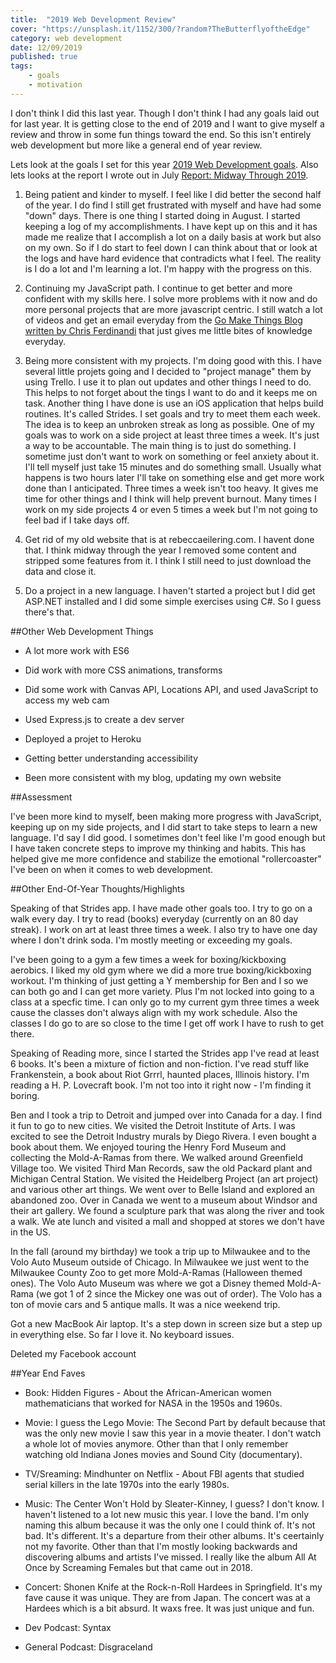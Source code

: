 ```yaml
---
title:  "2019 Web Development Review" 
cover: "https://unsplash.it/1152/300/?random?TheButterflyoftheEdge"
category: web development
date: 12/09/2019
published: true
tags: 
    - goals
    - motivation
---
```


I don't think I did this last year. Though I don't think I had any goals laid out for last year. It is getting close to the end of 2019 and I want to give myself a review and throw in some fun things toward the end. So this isn't entirely web development but more like a general end of year review.

Lets look at the goals I set for this year [2019 Web Development goals](/my-dev-blog/2019-web-development-goals).
Also lets looks at the report I wrote out in July [Report: Midway Through 2019](/my-dev-blog/report-midway-through-2019).

1. Being patient and kinder to myself. I feel like I did better the second half of the year. I do find I still get frustrated with myself and have had some "down" days. There is one thing I started doing in August. I started keeping a log of my accomplishments. I have kept up on this and it has made me realize that I accomplish a lot on a daily basis at work but also on my own. So if I do start to feel down I can think about that or look at the logs and have hard evidence that contradicts what I feel. The reality is I do a lot and I'm learning a lot. I'm happy with the progress on this.

2. Continuing my JavaScript path. I continue to get better and more confident with my skills here. I solve more problems with it now and do more personal projects that are more javascript centric. I still watch a lot of videos and get an email everyday from the [Go Make Things Blog written by Chris Ferdinandi](https://gomakethings.com/articles/) that just gives me little bites of knowledge everyday. 

3. Being more consistent with my projects. I'm doing good with this. I have several little projets going and I decided to "project manage" them by using Trello. I use it to plan out updates and other things I need to do. This helps to not forget about the tings I want to do and it keeps me on task. Another thing I have done is use an iOS application that helps build routines. It's called Strides. I set goals and try to meet them each week. The idea is to keep an unbroken streak as long as possible. One of my goals was to work on a side project at least three times a week. It's just a way to be accountable. The main thing is to just do something. I sometime just don't want to work on something or feel anxiety about it. I'll tell myself just take 15 minutes and do something small. Usually what happens is two hours later I'll take on something else and get more work done than I anticipated. Three times a week isn't too heavy. It gives me time for other things and I think will help prevent burnout. Many times I work on my side projects 4 or even 5 times a week but I'm not going to feel bad if I take days off.

4. Get rid of my old website that is at rebeccaeilering.com. I havent done that. I think midway through the year I removed some content and stripped some features from it. I think I still need to just download the data and close it. 

5. Do a project in a new language. I haven't started a project but I did get ASP.NET installed and I did some simple exercises using C#. So I guess there's that. 

##Other Web Development Things

* A lot more work with ES6

* Did work with more CSS animations, transforms

* Did some work with Canvas API, Locations API, and used JavaScript to access my web cam

* Used Express.js to create a dev server

* Deployed a projet to Heroku

* Getting better understanding accessibility

* Been more consistent with my blog, updating my own website

##Assessment

I've been more kind to myself, been making more progress with JavaScript, keeping up on my side projects, and I did start to take steps to learn a new language. I'd say I did good. I sometimes don't feel like I'm good enough but I have taken concrete steps to improve my thinking and habits. This has helped give me more confidence and stabilize the emotional "rollercoaster" I've been on when it comes to web development.

##Other End-Of-Year Thoughts/Highlights

Speaking of that Strides app. I have made other goals too. I try to go on a walk every day. I try to read (books) everyday (currently on an 80 day streak). I work on art at least three times a week. I also try to have one day where I don't drink soda. I'm mostly meeting or exceeding my goals.

I've been going to a gym a few times a week for boxing/kickboxing aerobics. I liked my old gym where we did a more true boxing/kickboxing workout. I'm thinking of just getting a Y membership for Ben and I so we can both go and I can get more variety. Plus I'm not locked into going to a class at a specfic time. I can only go to my current gym three times a week cause the classes don't always align with my work schedule. Also the classes I do go to are so close to the time I get off work I have to rush to get there. 

Speaking of Reading more, since I started the Strides app I've read at least 6 books. It's been a mixture of fiction and non-fiction. I've read stuff like Frankenstein, a book about Riot Grrrl, haunted places, Illinois history. I'm reading a H. P. Lovecraft book. I'm not too into it right now - I'm finding it boring.

Ben and I took a trip to Detroit and jumped over into Canada for a day. I find it fun to go to new cities. We visited the Detroit Institute of Arts. I was excited to see the Detroit Industry murals by Diego Rivera. I even bought a book about them. We enjoyed touring the Henry Ford Museum and collecting the Mold-A-Ramas from there. We walked around Greenfield Village too. We visited Third Man Records, saw the old Packard plant and Michigan Central Station. We visited the Heidelberg Project (an art project) and various other art things. We went over to Belle Island and explored an abandoned zoo. Over in Canada we went to a museum about Windsor and their art gallery. We found a sculpture park that was along the river and took a walk. We ate lunch and visited a mall and shopped at stores we don't have in the US.

In the fall (around my birthday) we took a trip up to Milwaukee and to the Volo Auto Museum outside of Chicago. In Milwaukee we just went to the Milwaukee County Zoo to get more Mold-A-Ramas (Halloween themed ones). The Volo Auto Museum was where we got a Disney themed Mold-A-Rama (we got 1 of 2 since the Mickey one was out of order). The Volo has a ton of movie cars and 5 antique malls. It was a nice weekend trip.

Got a new MacBook Air laptop. It's a step down in screen size but a step up in everything else. So far I love it. No keyboard issues.

Deleted my Facebook account

##Year End Faves

* Book: Hidden Figures - About the African-American women mathematicians that worked for NASA in the 1950s and 1960s. 

* Movie: I guess the Lego Movie: The Second Part by default because that was the only new movie I saw this year in a movie theater. I don't watch a whole lot of movies anymore. Other than that I only remember watching old Indiana Jones movies and Sound City (documentary).

* TV/Sreaming: Mindhunter on Netflix - About FBI agents that studied serial killers in the late 1970s into the early 1980s.

* Music: The Center Won't Hold by Sleater-Kinney, I guess? I don't know. I haven't listened to a lot new music this year. I love the band. I'm only naming this album because it was the only one I could think of. It's not bad. It's different. It's a departure from their other albums. It's ceertainly not my favorite. Other than that I'm mostly looking backwards and discovering albums and artists I've missed. I really like the album All At Once by Screaming Females but that came out in 2018.

* Concert: Shonen Knife at the Rock-n-Roll Hardees in Springfield. It's my fave cause it was unique. They are from Japan. The concert was at a Hardees which is a bit absurd. It waxs free. It was just unique and fun.

* Dev Podcast: Syntax

* General Podcast: Disgraceland



